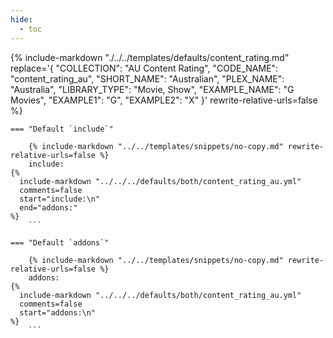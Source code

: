 ```yaml
---
hide:
  - toc
---
```

{%
    include-markdown "./../../templates/defaults/content_rating.md"
    replace='{
        "COLLECTION": "AU Content Rating", 
        "CODE_NAME": "content_rating_au",
        "SHORT_NAME": "Australian",
        "PLEX_NAME": "Australia",
        "LIBRARY_TYPE": "Movie, Show",
        "EXAMPLE_NAME": "G Movies",
        "EXAMPLE1": "G",
        "EXAMPLE2": "X"
    }'
    rewrite-relative-urls=false
%}

    === "Default `include`"
    
        {% include-markdown "../../templates/snippets/no-copy.md" rewrite-relative-urls=false %}
        include: 
    {%    
      include-markdown "../../../defaults/both/content_rating_au.yml" 
      comments=false
      start="include:\n"
      end="addons:"
    %}
        ```

    === "Default `addons`"
    
        {% include-markdown "../../templates/snippets/no-copy.md" rewrite-relative-urls=false %}
        addons: 
    {%    
      include-markdown "../../../defaults/both/content_rating_au.yml" 
      comments=false
      start="addons:\n"
    %}
        ```
